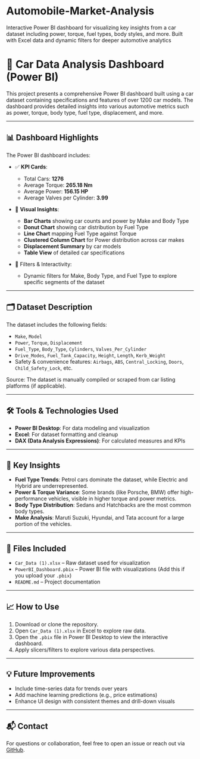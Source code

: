 # Automobile-Market-Analysis
Interactive Power BI dashboard for visualizing key insights from a car dataset including power, torque, fuel types, body styles, and more. Built with Excel data and dynamic filters for deeper automotive analytics


# 🚗 Car Data Analysis Dashboard (Power BI)

This project presents a comprehensive Power BI dashboard built using a car dataset containing specifications and features of over 1200 car models. The dashboard provides detailed insights into various automotive metrics such as power, torque, body type, fuel type, displacement, and more.

---

## 📊 Dashboard Highlights

The Power BI dashboard includes:

- ✅ **KPI Cards**:
  - Total Cars: **1276**
  - Average Torque: **265.18 Nm**
  - Average Power: **156.15 HP**
  - Average Valves per Cylinder: **3.99**

- 📌 **Visual Insights**:
  - **Bar Charts** showing car counts and power by Make and Body Type
  - **Donut Chart** showing car distribution by Fuel Type
  - **Line Chart** mapping Fuel Type against Torque
  - **Clustered Column Chart** for Power distribution across car makes
  - **Displacement Summary** by car models
  - **Table View** of detailed car specifications

- 🧮 Filters & Interactivity:
  - Dynamic filters for Make, Body Type, and Fuel Type to explore specific segments of the dataset

---

## 🗂 Dataset Description

The dataset includes the following fields:

- `Make`, `Model`
- `Power`, `Torque`, `Displacement`
- `Fuel_Type`, `Body_Type`, `Cylinders`, `Valves_Per_Cylinder`
- `Drive_Modes`, `Fuel_Tank_Capacity`, `Height`, `Length`, `Kerb_Weight`
- Safety & convenience features: `Airbags`, `ABS`, `Central_Locking`, `Doors`, `Child_Safety_Lock`, etc.

Source: The dataset is manually compiled or scraped from car listing platforms (if applicable).

---

## 🛠 Tools & Technologies Used

- **Power BI Desktop**: For data modeling and visualization
- **Excel**: For dataset formatting and cleanup
- **DAX (Data Analysis Expressions)**: For calculated measures and KPIs

---

## 🧠 Key Insights

- **Fuel Type Trends**: Petrol cars dominate the dataset, while Electric and Hybrid are underrepresented.
- **Power & Torque Variance**: Some brands (like Porsche, BMW) offer high-performance vehicles, visible in higher torque and power metrics.
- **Body Type Distribution**: Sedans and Hatchbacks are the most common body types.
- **Make Analysis**: Maruti Suzuki, Hyundai, and Tata account for a large portion of the vehicles.

---

## 📁 Files Included

- `Car_Data (1).xlsx` – Raw dataset used for visualization
- `PowerBI_Dashboard.pbix` – Power BI file with visualizations (Add this if you upload your `.pbix`)
- `README.md` – Project documentation

---

## 📈 How to Use

1. Download or clone the repository.
2. Open `Car_Data (1).xlsx` in Excel to explore raw data.
3. Open the `.pbix` file in Power BI Desktop to view the interactive dashboard.
4. Apply slicers/filters to explore various data perspectives.

---

## 💡 Future Improvements

- Include time-series data for trends over years
- Add machine learning predictions (e.g., price estimations)
- Enhance UI design with consistent themes and drill-down visuals

---

## 📬 Contact

For questions or collaboration, feel free to open an issue or reach out via [GitHub](https://github.com/your-profile).

